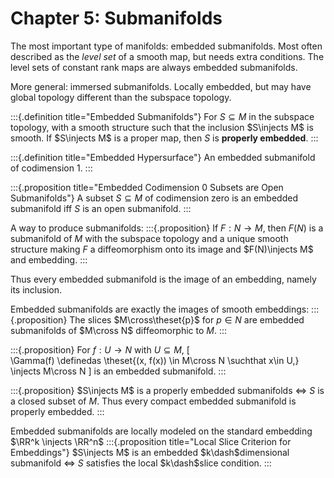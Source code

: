 # Chapter 5: Submanifolds 

The most important type of manifolds: embedded submanifolds.
Most often described as the *level set* of a smooth map, but needs extra conditions.
The level sets of constant rank maps are always embedded submanifolds.

More general: immersed submanifolds.
Locally embedded, but may have global topology different than the subspace topology.

:::{.definition title="Embedded Submanifolds"}
For $S\subseteq M$ in the subspace topology, with a smooth structure such that the inclusion $S\injects M$ is smooth.
If $S\injects M$ is a proper map, then $S$ is **properly embedded**.
:::

:::{.definition title="Embedded Hypersurface"}
An embedded submanifold of codimension 1.
:::


:::{.proposition title="Embedded Codimension 0 Subsets are Open Submanifolds"}
A subset $S\subseteq M$ of codimension zero is an embedded submanifold iff $S$ is an open submanifold.
:::

A way to produce submanifolds:
:::{.proposition}
If $F:N\to M$, then $F(N)$ is a submanifold of $M$ with the subspace topology and a unique smooth structure making $F$ a diffeomorphism onto its image and $F(N)\injects M$ and embedding. 
:::

Thus every embedded submanifold is the image of an embedding, namely its inclusion.

Embedded submanifolds are exactly the images of smooth embeddings:
:::{.proposition}
The slices $M\cross\theset{p}$ for $p\in N$ are embedded submanifolds of $M\cross N$ diffeomorphic to $M$.
:::

:::{.proposition}
For $f:U\to N$ with $U\subseteq M$,
\[  
\Gamma(f) \definedas \theset{(x, f(x)) \in M\cross N \suchthat x\in U,\} \injects M\cross N
\]
is an embedded submanifold.
:::

:::{.proposition}
$S\injects M$ is a properly embedded submanifolds $\iff$ $S$ is a closed subset of $M$.
Thus every compact embedded submanifold is properly embedded.
:::

Embedded submanifolds are locally modeled on the standard embedding $\RR^k \injects \RR^n$ 
:::{.proposition title="Local Slice Criterion for Embeddings"}
$S\injects M$ is an embedded $k\dash$dimensional submanifold $\iff$ $S$ satisfies the local $k\dash$slice condition.
:::


